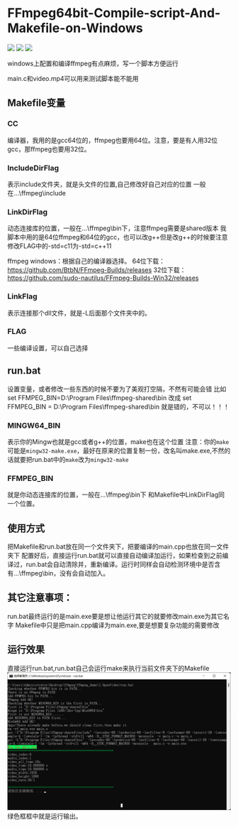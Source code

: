 # FFmpeg64bit-Compile-script-And-Makefile-on-Windows

<div style="display: inline-block;">
  <img src="https://img.shields.io/badge/bat-35.4%25-red" style="display:inline-block">
  <img src="https://img.shields.io/badge/Makefile-8.2%25-green" style="display:inline-block">
  <img src="https://img.shields.io/badge/other-56.4%25-yellow" style="display:inline-block">
</div>



windows上配置和编译ffmpeg有点麻烦，写一个脚本方便运行

main.c和video.mp4可以用来测试脚本能不能用

## Makefile变量

### CC
编译器，我用的是gcc64位的，ffmpeg也要用64位。注意，要是有人用32位gcc，那ffmpeg也要用32位。

### IncludeDirFlag
表示include文件夹，就是头文件的位置,自己修改好自己对应的位置
一般在...\ffmpeg\include

### LinkDirFlag
动态连接库的位置，一般在...\ffmpeg\bin下，注意ffmpeg需要是shared版本
我脚本中用的是64位ffmpeg和64位的gcc，也可以改g++但是改g++的时候要注意修改FLAG中的-std=c11为-std=c++11

ffmpeg windows：根据自己的编译器选择。
64位下载： https://github.com/BtbN/FFmpeg-Builds/releases
32位下载：https://github.com/sudo-nautilus/FFmpeg-Builds-Win32/releases


### LinkFlag
表示连接那个dll文件，就是-L后面那个文件夹中的。

### FLAG
一些编译设置，可以自己选择


## run.bat
设置变量，或者修改一些东西的时候不要为了美观打空隔，不然有可能会错
比如
set FFMPEG_BIN=D:\Program Files\ffmpeg-shared\bin
改成
set FFMPEG_BIN = D:\Program Files\ffmpeg-shared\bin
就是错的，不可以！！！

### MINGW64_BIN
表示你的Mingw也就是gcc或者g++的位置，make也在这个位置
注意：你的`make`可能是`mingw32-make.exe`，最好在原来的位置复制一份，改名叫make.exe,不然的话就要把run.bat中的`make`改为`mingw32-make`

### FFMPEG_BIN
就是你动态连接库的位置，一般在...\ffmpeg\bin下
和Makefile中LinkDirFlag同一个位置。

## 使用方式
把Makefile和run.bat放在同一个文件夹下，把要编译的main.cpp也放在同一文件夹下
配置好后，直接运行run.bat就可以直接自动编译加运行，如果检查到之前编译过，run.bat会自动清除并，重新编译。运行时同样会自动检测环境中是否含有...\ffmpeg\bin，没有会自动加入。

## 其它注意事项：
run.bat最终运行的是main.exe要是想让他运行其它的就要修改main.exe为其它名字
Makefile中只是把main.cpp编译为main.exe,要是想要复杂功能的需要修改

## 运行效果
直接运行run.bat,run.bat自己会运行make来执行当前文件夹下的Makefile
![runPic](run.png)
绿色框框中就是运行输出。
